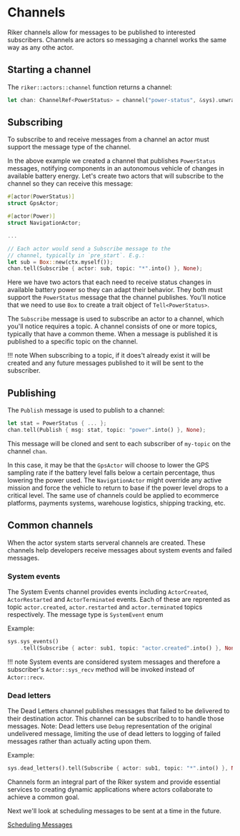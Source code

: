 # Channels

Riker channels allow for messages to be published to interested subscribers. Channels are actors so messaging a channel works the same way as any othe actor.

## Starting a channel

The `riker::actors::channel` function returns a channel:

```rust
let chan: ChannelRef<PowerStatus> = channel("power-status", &sys).unwrap();
```

## Subscribing

To subscribe to and receive messages from a channel an actor must support the message type of the channel.

In the above example we created a channel that publishes `PowerStatus` messages, notifying components in an autonomous vehicle of changes in available battery energy. Let's create two actors that will subscribe to the channel so they can receive this message:

```rust
#[actor(PowerStatus)]
struct GpsActor;

#[actor(Power)]
struct NavigationActor;

...

// Each actor would send a Subscribe message to the
// channel, typically in `pre_start`. E.g.:
let sub = Box::new(ctx.myself());
chan.tell(Subscribe { actor: sub, topic: "*".into() }, None);

```

Here we have two actors that each need to receive status changes in available battery power so they can adapt their behavior. They both must support the `PowerStatus` message that the channel publishes. You'll notice that we need to use `Box` to create a trait object of `Tell<PowerStatus>`.

The `Subscribe` message is used to subscribe an actor to a channel, which you'll notice requires a topic. A channel consists of one or more topics, typically that have a common theme. When a message is published it is published to a specific topic on the channel.

!!! note
When subscribing to a topic, if it does't already exist it will be created and any future messages published to it will be sent to the subscriber.

## Publishing

The `Publish` message is used to publish to a channel:

```rust
let stat = PowerStatus { ... };
chan.tell(Publish { msg: stat, topic: "power".into() }, None);
```

This message will be cloned and sent to each subscriber of `my-topic` on the channel `chan`.

In this case, it may be that the `GpsActor` will choose to lower the GPS sampling rate if the battery level falls below a certain percentage, thus lowering the power used. The `NavigationActor` might override any active mission and force the vehicle to return to base if the power level drops to a critical level. The same use of channels could be applied to ecommerce platforms, payments systems, warehouse logistics, shipping tracking, etc.

## Common channels

When the actor system starts serveral channels are created. These channels help developers receive messages about system events and failed messages.

### System events

The System Events channel provides events including `ActorCreated`, `ActorRestarted` and `ActorTerminated` events. Each of these are reprented as topic `actor.created`, `actor.restarted` and `actor.terminated` topics respectively. The message type is `SystemEvent` enum

Example:

```rust
sys.sys_events()
    .tell(Subscribe { actor: sub1, topic: "actor.created".into() }, None);
```

!!! note
System events are considered system messages and therefore a subscriber's `Actor::sys_recv` method will be invoked instead of `Actor::recv`.

### Dead letters

The Dead Letters channel publishes messages that failed to be delivered to their destination actor. This channel can be subscribed to to handle those messages. Note: Dead letters use `Debug` representation of the original undelivered message, limiting the use of dead letters to logging of failed messages rather than actually acting upon them.

Example:

```rust
sys.dead_letters().tell(Subscribe { actor: sub1, topic: "*".into() }, None);
```

Channels form an integral part of the Riker system and provide essential services to creating dynamic applications where actors collaborate to achieve a common goal.

Next we'll look at scheduling messages to be sent at a time in the future.

[Scheduling Messages](scheduling.md)
